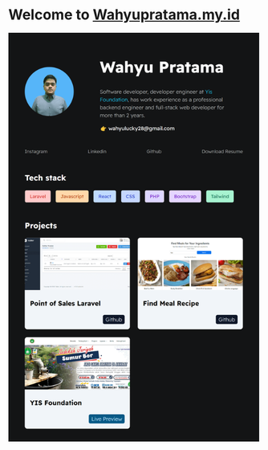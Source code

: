 # Welcome to [Wahyupratama.my.id](https://wahyupratama.my.id/)

<img style="max-width:500px" src="assets/images/preview_web.png">
